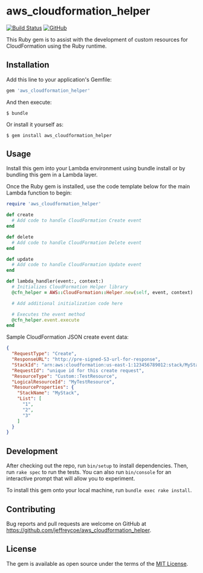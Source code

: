 # aws_cloudformation_helper
[![Build Status](https://travis-ci.org/jeffreycoe/aws_cloudformation_helper.svg?branch=master)](https://travis-ci.org/jeffreycoe/aws_cloudformation_helper)
[![GitHub](https://img.shields.io/github/license/jeffreycoe/aws_cloudformation_helper)](https://github.com/jeffreycoe/aws_cloudformation_helper/blob/master/LICENSE.txt)

This Ruby gem is to assist with the development of custom resources for CloudFormation using the Ruby runtime.

## Installation

Add this line to your application's Gemfile:

```ruby
gem 'aws_cloudformation_helper'
```

And then execute:

    $ bundle

Or install it yourself as:

    $ gem install aws_cloudformation_helper

## Usage

Install this gem into your Lambda environment using bundle install or by bundling this gem in a Lambda layer.

Once the Ruby gem is installed, use the code template below for the main Lambda function to begin:
```ruby
require 'aws_cloudformation_helper'

def create
  # Add code to handle CloudFormation Create event
end

def delete
  # Add code to handle CloudFormation Delete event
end

def update
  # Add code to handle CloudFormation Update event
end

def lambda_handler(event:, context:)
  # Initializes CloudFormation Helper library
  @cfn_helper = AWS::CloudFormation::Helper.new(self, event, context)

  # Add additional initialization code here

  # Executes the event method
  @cfn_helper.event.execute
end
```

Sample CloudFormation JSON create event data:
```json
{
  "RequestType": "Create",
  "ResponseURL": "http://pre-signed-S3-url-for-response",
  "StackId": "arn:aws:cloudformation:us-east-1:123456789012:stack/MyStack/guid",
  "RequestId": "unique id for this create request",
  "ResourceType": "Custom::TestResource",
  "LogicalResourceId": "MyTestResource",
  "ResourceProperties": {
    "StackName": "MyStack",
    "List": [
      "1",
      "2",
      "3"
    ]
  }
}
```

## Development

After checking out the repo, run `bin/setup` to install dependencies. Then, run `rake spec` to run the tests. You can also run `bin/console` for an interactive prompt that will allow you to experiment.

To install this gem onto your local machine, run `bundle exec rake install`.

## Contributing

Bug reports and pull requests are welcome on GitHub at https://github.com/jeffreycoe/aws_cloudformation_helper.

## License

The gem is available as open source under the terms of the [MIT License](https://opensource.org/licenses/MIT).
